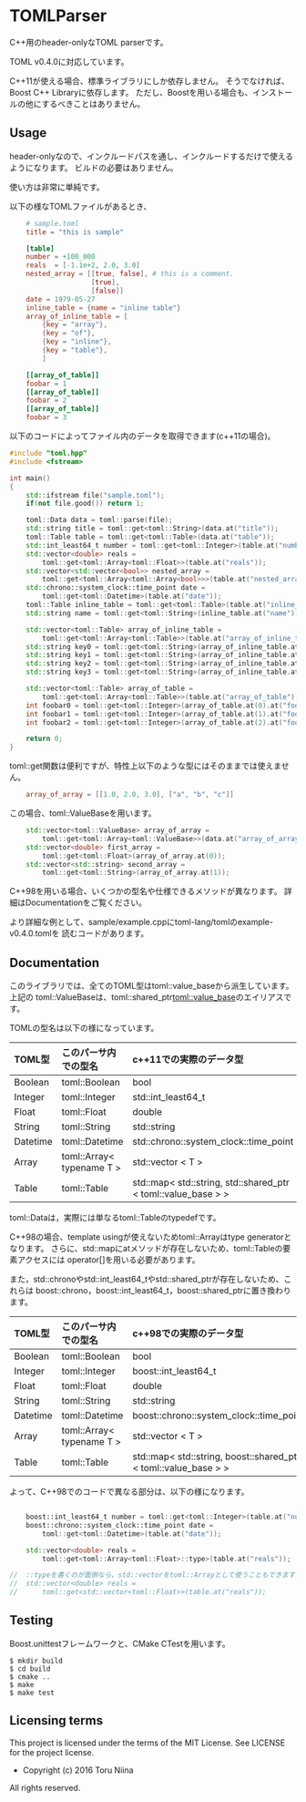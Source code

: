 TOMLParser
====

C++用のheader-onlyなTOML parserです。

TOML v0.4.0に対応しています。

C++11が使える場合、標準ライブラリにしか依存しません。
そうでなければ、Boost C++ Libraryに依存します。
ただし、Boostを用いる場合も、インストールの他にするべきことはありません。

## Usage

header-onlyなので、インクルードパスを通し、インクルードするだけで使えるようになります。
ビルドの必要はありません。

使い方は非常に単純です。

以下の様なTOMLファイルがあるとき、

```toml
    # sample.toml
    title = "this is sample"

    [table]
    number = +100_000
    reals  = [-1.1e+2, 2.0, 3.0]
    nested_array = [[true, false], # this is a comment.
                    [true],
                    [false]]
    date = 1979-05-27
    inline_table = {name = "inline table"}
    array_of_inline_table = [
        {key = "array"},
        {key = "of"},
        {key = "inline"},
        {key = "table"},
        ]

    [[array_of_table]]
    foobar = 1
    [[array_of_table]]
    foobar = 2
    [[array_of_table]]
    foobar = 3
```

以下のコードによってファイル内のデータを取得できます(c++11の場合)。

```cpp
#include "toml.hpp"
#include <fstream>

int main()
{
    std::ifstream file("sample.toml");
    if(not file.good()) return 1;

    toml::Data data = toml::parse(file);
    std::string title = toml::get<toml::String>(data.at("title"));
    toml::Table table = toml::get<toml::Table>(data.at("table"));
    std::int_least64_t number = toml::get<toml::Integer>(table.at("number");
    std::vector<double> reals =
        toml::get<toml::Array<toml::Float>>(table.at("reals"));
    std::vector<std::vector<bool>> nested_array =
        toml::get<toml::Array<toml::Array<bool>>>(table.at("nested_array"));
    std::chrono::system_clock::time_point date =
        toml::get<toml::Datetime>(table.at("date"));
    toml::Table inline_table = toml::get<toml::Table>(table.at("inline_table"));
    std::string name = toml::get<toml::String>(inline_table.at("name"));

    std::vector<toml::Table> array_of_inline_table = 
        toml::get<toml::Array<toml::Table>>(table.at("array_of_inline_table"));
    std::string key0 = toml::get<toml::String>(array_of_inline_table.at(0).at("key"));
    std::string key1 = toml::get<toml::String>(array_of_inline_table.at(1).at("key"));
    std::string key2 = toml::get<toml::String>(array_of_inline_table.at(2).at("key"));
    std::string key3 = toml::get<toml::String>(array_of_inline_table.at(3).at("key"));

    std::vector<toml::Table> array_of_table = 
        toml::get<toml::Array<toml::Table>>(table.at("array_of_table"));
    int foobar0 = toml::get<toml::Integer>(array_of_table.at(0).at("foobar"));
    int foobar1 = toml::get<toml::Integer>(array_of_table.at(1).at("foobar"));
    int foobar2 = toml::get<toml::Integer>(array_of_table.at(2).at("foobar"));

    return 0;
}
```

toml::get<T>関数は便利ですが、特性上以下のような型にはそのままでは使えません。
```toml
    array_of_array = [[1.0, 2.0, 3.0], ["a", "b", "c"]]
```

この場合、toml::ValueBaseを用います。
```cpp
    std::vector<toml::ValueBase> array_of_array =
        toml::get<toml::Array<toml::ValueBase>>(data.at("array_of_array"));
    std::vector<double> first_array =
        toml::get<toml::Float>(array_of_array.at(0));
    std::vector<std::string> second_array =
        toml::get<toml::String>(array_of_array.at(1));
```

C++98を用いる場合、いくつかの型名や仕様できるメソッドが異なります。
詳細はDocumentationをご覧ください。

より詳細な例として、sample/example.cppにtoml-lang/tomlのexample-v0.4.0.tomlを
読むコードがあります。

## Documentation

このライブラリでは、全てのTOML型はtoml::value_baseから派生しています。上記の
toml::ValueBaseは、toml::shared_ptr<toml::value_base>のエイリアスです。

TOMLの型名は以下の様になっています。

| TOML型    | このパーサ内での型名 | c++11での実際のデータ型                |
|:----------|:---------------------|:---------------------------------------|
| Boolean   | toml::Boolean        | bool                                   |
| Integer   | toml::Integer        | std::int\_least64\_t                   |
| Float     | toml::Float          | double                                 |
| String    | toml::String         | std::string                            |
| Datetime  | toml::Datetime       | std::chrono::system\_clock::time\_point|
| Array     | toml::Array< typename T > | std::vector < T >                 |
| Table     | toml::Table          | std::map< std::string, std::shared\_ptr < toml::value\_base > > |

toml::Dataは，実際には単なるtoml::Tableのtypedefです。

C++98の場合、template usingが使えないためtoml::Array<T>はtype generatorとなります。
さらに、std::mapにatメソッドが存在しないため、toml::Tableの要素アクセスには
operator[]を用いる必要があります。

また，std::chronoやstd::int\_least64\_tやstd::shared_ptrが存在しないため、これらは
boost::chrono，boost::int\_least64\_t，boost::shared_ptrに置き換わります。

| TOML型    | このパーサ内での型名 | c++98での実際のデータ型                |
|:----------|:---------------------|:---------------------------------------|
| Boolean   | toml::Boolean        | bool                                   |
| Integer   | toml::Integer        | boost::int\_least64\_t                 |
| Float     | toml::Float          | double                                 |
| String    | toml::String         | std::string                            |
| Datetime  | toml::Datetime       | boost::chrono::system\_clock::time\_point|
| Array     | toml::Array< typename T > | std::vector < T >                 |
| Table     | toml::Table          | std::map< std::string, boost::shared\_ptr < toml::value\_base > > |

よって、C++98でのコードで異なる部分は、以下の様になります。

```cpp

    boost::int_least64_t number = toml::get<toml::Integer>(table.at("number");
    boost::chrono::system_clock::time_point date =
        toml::get<toml::Datetime>(table.at("date"));

    std::vector<double> reals =
        toml::get<toml::Array<toml::Float>::type>(table.at("reals"));

//  ::typeを書くのが面倒なら、std::vectorをtoml::Arrayとして使うこともできます
//  std::vector<double> reals =
//      toml::get<std::vector<toml::Float>>(table.at("reals"));
```

## Testing

Boost.unittestフレームワークと、CMake CTestを用います。
```
$ mkdir build
$ cd build
$ cmake ..
$ make 
$ make test
```

## Licensing terms

This project is licensed under the terms of the MIT License.
See LICENSE for the project license.

- Copyright (c) 2016 Toru Niina

All rights reserved.
